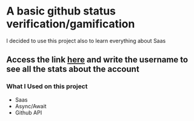 # A basic github status verification/gamification

I decided to use this project also to learn everything about Saas

## Access the link [here](https://lnardon.github.io/GithubStats/ "Homepage") and write the username to see all the stats about the account

### What I Used on this project

- Saas
- Async/Await
- Github API
